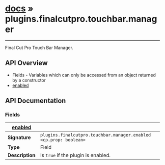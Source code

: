 # [docs](index.md) » plugins.finalcutpro.touchbar.manager
---

Final Cut Pro Touch Bar Manager.

## API Overview
* Fields - Variables which can only be accessed from an object returned by a constructor
 * [enabled](#enabled)

## API Documentation

### Fields

| [enabled](#enabled)         |                                                                                     |
| --------------------------------------------|-------------------------------------------------------------------------------------|
| **Signature**                               | `plugins.finalcutpro.touchbar.manager.enabled <cp.prop: boolean>`                                                                    |
| **Type**                                    | Field                                                                     |
| **Description**                             | Is `true` if the plugin is enabled.                                                                     |

